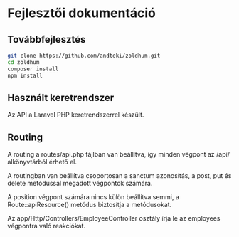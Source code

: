 # Fejlesztői dokumentáció

## Továbbfejlesztés

```bash
git clone https://github.com/andteki/zoldhum.git
cd zoldhum
composer install
npm install
```

## Használt keretrendszer

Az API a Laravel PHP keretrendszerrel készült.

## Routing

A routing a routes/api.php fájlban van beállítva, így minden végpont az /api/ alkönyvtárból érhető el.

A routingban van beállítva csoportosan a sanctum azonosítás, a post, put és delete metódussal megadott végpontok számára.

A position végpont számára nincs külön beállítva semmi, a Route::apiResource() metódus biztosítja a metódusokat.

Az app/Http/Controllers/EmployeeController osztály írja le az employees végpontra való reakciókat.
